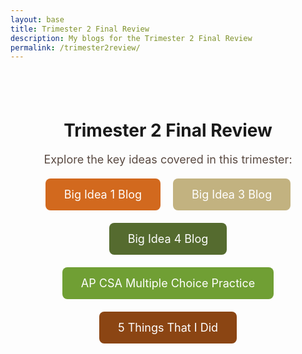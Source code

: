 ```yaml
---
layout: base
title: Trimester 2 Final Review
description: My blogs for the Trimester 2 Final Review
permalink: /trimester2review/
---
```


<div class="container">
    <h1>Trimester 2 Final Review</h1>
    <p>Explore the key ideas covered in this trimester:</p>
    <div class="button-container">
        <a href="../big_idea_1/" class="btn big-idea-1">Big Idea 1 Blog</a>
        <a href="../big_idea_3/" class="btn big-idea-3">Big Idea 3 Blog</a>
        <a href="../big_idea_4/" class="btn big-idea-4">Big Idea 4 Blog</a>
        <a href="../CSApractice/" class="btn AP-CSA-MC">AP CSA Multiple Choice Practice</a>
        <a href="../5things/" class="btn five-things">5 Things That I Did</a>
</div>

</div>

<style>

    .container {
        text-align: center;
        padding: 40px;
    }

    p {
        font-size: 18px;
        color: #5A4A42; /* Muted Desert Brown */
    }

    /* Button Styling */
    .button-container {
        display: flex;
        justify-content: center;
        gap: 20px;
        margin-top: 20px;
        flex-wrap: wrap;
    }

    .btn {
        display: inline-block;
        padding: 15px 30px;
        font-size: 18px;
        color: white;
        text-decoration: none;
        border-radius: 8px;
        border: none;
        cursor: pointer;
        text-align: center;
        transition: background-color 0.3s ease, transform 0.2s ease;
    }

    .btn:hover {
        transform: scale(1.05);
    }

    /* Earthy Desert Tones for Buttons */
    .big-idea-1 { background-color: #D2691E; }  /* Reddish-Brown (Canyon Rock) */
    .big-idea-3 { background-color: #C2B280; }  /* Sand Dune Beige */
    .big-idea-4 { background-color: #556B2F; }  /* Cactus Green */
    .AP-CSA-MC { background-color: #709F34; }  /* Sage Green */
    .five-things { background-color: #8B4513;} /* SaddleBrown (Rusty Earth Tone) */
    /* Hover Effects */
    .big-idea-1:hover { background-color: #A0522D; } /* Darker Canyon */
    .big-idea-3:hover { background-color: #B0A16A; } /* Deeper Sand */
    .big-idea-4:hover { background-color: #44582A; } /* Darker Green */
    .AP-CSA-MC:hover { background-color: #81BD33; } /* Brighter Sage */
    .five-things:hover { background-color: #A0522D; }/* Darker Brown */




    /* Footer (Optional) */
    .footer {
        text-align: center;
        padding: 20px;
        background-color: #A0522D; /* Reddish-Brown Rock */
        color: white;
        position: absolute;
        width: 100%;
        bottom: 0;
    }
</style>
